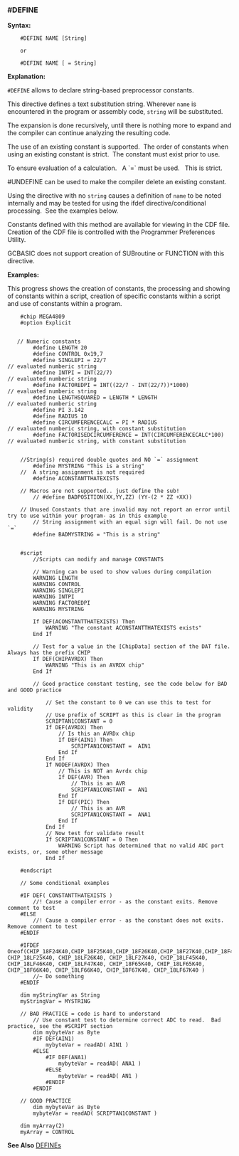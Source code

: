 <div class="section">

<div class="titlepage">

<div>

<div>

### <span id="_define"></span>\#DEFINE

</div>

</div>

</div>

<span class="strong">**Syntax:**</span>

``` screen
    #DEFINE NAME [String]

    or

    #DEFINE NAME [ = String]
```

<span class="strong">**Explanation:**</span>  
  
`#DEFINE` allows to declare string-based preprocessor constants.  

This directive defines a text substitution string. Wherever `name` is
encountered in the program or assembly code, `string` will be
substituted.

The expansion is done recursively, until there is nothing more to expand
and the compiler can continue analyzing the resulting code.

The use of an existing constant is supported.  The order of constants
when using an existing constant is strict.  The constant must exist
prior to use.

To ensure evaluation of a calculation.   A \`=\` must be used.   This is
strict.

\#UNDEFINE can be used to make the compiler delete an existing constant.

Using the directive with no `string` causes a definition of `name` to be
noted internally and may be tested for using the ifdef
directive/conditional processing.  See the examples below.

Constants defined with this method are available for viewing in the CDF
file. Creation of the CDF file is controlled with the Programmer
Preferences Utility.

GCBASIC does not support creation of SUBroutine or FUNCTION with this
directive.

<span class="strong">**Examples:**</span>

This progress shows the creation of constants, the processing and
showing of constants within a script, creation of specific constants
within a script and use of constants within a program.

``` screen
    #chip MEGA4809
    #option Explicit


   // Numeric constants
        #define LENGTH 20
        #define CONTROL 0x19,7
        #define SINGLEPI = 22/7                                         // evaluated numberic string
        #define INTPI = INT(22/7)                                       // evaluated numberic string
        #define FACTOREDPI = INT((22/7 - INT(22/7))*1000)               // evaluated numberic string
        #define LENGTHSQUARED = LENGTH * LENGTH                         // evaluated numberic string
        #define PI 3.142
        #define RADIUS 10
        #define CIRCUMFERENCECALC = PI * RADIUS                         // evaluated numberic string, with constant substitution
        #define FACTORISEDCIRCUMFERENCE = INT(CIRCUMFERENCECALC*100)    // evaluated numberic string, with constant substitution


    //String(s) required double quotes and NO `=` assignment
        #define MYSTRING "This is a string"
    //  A string assignment is not required
        #define ACONSTANTTHATEXISTS

    // Macros are not supported.. just define the sub!
        // #define BADPOSITION(XX,YY,ZZ) (YY-(2 * ZZ +XX))

    // Unused Constants that are invalid may not report an error until try to use within your program- as in this example
        // String assignment with an equal sign will fail. Do not use `=`
        #define BADMYSTRING = "This is a string"


    #script
        //Scripts can modify and manage CONSTANTS

        // Warning can be used to show values during compilation
        WARNING LENGTH
        WARNING CONTROL
        WARNING SINGLEPI
        WARNING INTPI
        WARNING FACTOREDPI
        WARNING MYSTRING

        If DEF(ACONSTANTTHATEXISTS) Then
            WARNING "The constant ACONSTANTTHATEXISTS exists"
        End If

        // Test for a value in the [ChipData] section of the DAT file. Always has the prefix CHIP
        If DEF(CHIPAVRDX) Then
            WARNING "This is an AVRDX chip"
        End If

        // Good practice constant testing, see the code below for BAD and GOOD practice

            // Set the constant to 0 we can use this to test for validity
            // Use prefix of SCRIPT as this is clear in the program
            SCRIPTAN1CONSTANT = 0
            If DEF(AVRDX) Then
                // Is this an AVRDx chip
                If DEF(AIN1) Then
                    SCRIPTAN1CONSTANT =  AIN1
                End If
            End If
            If NODEF(AVRDX) Then
                // This is NOT an Avrdx chip
                If DEF(AVR) Then
                    // This is an AVR
                    SCRIPTAN1CONSTANT =  AN1
                End If
                If DEF(PIC) Then
                    // This is an AVR
                    SCRIPTAN1CONSTANT =  ANA1
                End If
            End If
            // Now test for validate result
            If SCRIPTAN1CONSTANT = 0 Then
                WARNING Script has determined that no valid ADC port exists, or, some other message
            End If

    #endscript

    // Some conditional examples

    #IF DEF( CONSTANTTHATEXISTS )
        //! Cause a compiler error - as the constant exits. Remove comment to test
    #ELSE
        //! Cause a compiler error - as the constant does not exits. Remove comment to test
    #ENDIF

    #IFDEF Oneof(CHIP_18F24K40,CHIP_18F25K40,CHIP_18F26K40,CHIP_18F27K40,CHIP_18F45K40,CHIP_18F46K40,CHIP_18F47K40,CHIP_18F65K40,CHIP_18F66K40,CHIP_18LF24K40, CHIP_18LF25K40, CHIP_18LF26K40, CHIP_18LF27K40, CHIP_18LF45K40, CHIP_18LF46K40, CHIP_18LF47K40, CHIP_18F65K40, CHIP_18LF65K40, CHIP_18F66K40, CHIP_18LF66K40, CHIP_18F67K40, CHIP_18LF67K40 )
        //~ Do something
    #ENDIF

    dim myStringVar as String
    myStringVar = MYSTRING

    // BAD PRACTICE = code is hard to understand
        // Use constant test to determine correct ADC to read.  Bad practice, see the #SCRIPT section
        dim mybyteVar as Byte
        #IF DEF(AIN1)
            mybyteVar = readAD( AIN1 )
        #ELSE
            #IF DEF(ANA1)
                mybyteVar = readAD( ANA1 )
            #ELSE
                mybyteVar = readAD( AN1 )
            #ENDIF
        #ENDIF

    // GOOD PRACTICE
        dim mybyteVar as Byte
        mybyteVar = readAD( SCRIPTAN1CONSTANT )

    dim myArray(2)
    myArray = CONTROL
```

  
  

<span class="strong">**See Also**</span>
<a href="constants" class="link" title="Constants">DEFINEs</a>

</div>
